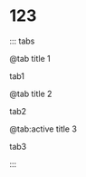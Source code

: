 # 123  
::: tabs

@tab title 1

tab1
<!-- tab 1 content -->

@tab title 2

tab2
<!-- tab 2 content -->

@tab:active title 3

tab3
<!-- tab 3 will be activated by default -->

<!-- tab 3 content -->

:::
